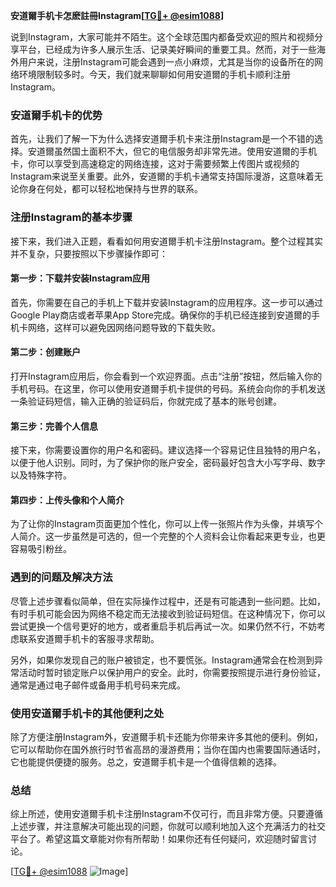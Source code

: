 **安道爾手机卡怎麽註冊Instagram[[TG💪+ @esim1088](https://t.me/s/esim1088)]**

说到Instagram，大家可能并不陌生。这个全球范围内都备受欢迎的照片和视频分享平台，已经成为许多人展示生活、记录美好瞬间的重要工具。然而，对于一些海外用户来说，注册Instagram可能会遇到一点小麻烦，尤其是当你的设备所在的网络环境限制较多时。今天，我们就来聊聊如何用安道爾的手机卡顺利注册Instagram。

### 安道爾手机卡的优势

首先，让我们了解一下为什么选择安道爾手机卡来注册Instagram是一个不错的选择。安道爾虽然国土面积不大，但它的电信服务却非常先进。使用安道爾的手机卡，你可以享受到高速稳定的网络连接，这对于需要频繁上传图片或视频的Instagram来说至关重要。此外，安道爾的手机卡通常支持国际漫游，这意味着无论你身在何处，都可以轻松地保持与世界的联系。

### 注册Instagram的基本步骤

接下来，我们进入正题，看看如何用安道爾手机卡注册Instagram。整个过程其实并不复杂，只要按照以下步骤操作即可：

#### 第一步：下载并安装Instagram应用

首先，你需要在自己的手机上下载并安装Instagram的应用程序。这一步可以通过Google Play商店或者苹果App Store完成。确保你的手机已经连接到安道爾的手机卡网络，这样可以避免因网络问题导致的下载失败。

#### 第二步：创建账户

打开Instagram应用后，你会看到一个欢迎界面。点击“注册”按钮，然后输入你的手机号码。在这里，你可以使用安道爾手机卡提供的号码。系统会向你的手机发送一条验证码短信，输入正确的验证码后，你就完成了基本的账号创建。

#### 第三步：完善个人信息

接下来，你需要设置你的用户名和密码。建议选择一个容易记住且独特的用户名，以便于他人识别。同时，为了保护你的账户安全，密码最好包含大小写字母、数字以及特殊字符。

#### 第四步：上传头像和个人简介

为了让你的Instagram页面更加个性化，你可以上传一张照片作为头像，并填写个人简介。这一步虽然是可选的，但一个完整的个人资料会让你看起来更专业，也更容易吸引粉丝。

### 遇到的问题及解决方法

尽管上述步骤看似简单，但在实际操作过程中，还是有可能遇到一些问题。比如，有时手机可能会因为网络不稳定而无法接收到验证码短信。在这种情况下，你可以尝试更换一个信号更好的地方，或者重启手机后再试一次。如果仍然不行，不妨考虑联系安道爾手机卡的客服寻求帮助。

另外，如果你发现自己的账户被锁定，也不要慌张。Instagram通常会在检测到异常活动时暂时锁定账户以保护用户的安全。此时，你需要按照提示进行身份验证，通常是通过电子邮件或备用手机号码来完成。

### 使用安道爾手机卡的其他便利之处

除了方便注册Instagram外，安道爾手机卡还能为你带来许多其他的便利。例如，它可以帮助你在国外旅行时节省高昂的漫游费用；当你在国内也需要国际通话时，它也能提供便捷的服务。总之，安道爾手机卡是一个值得信赖的选择。

### 总结

综上所述，使用安道爾手机卡注册Instagram不仅可行，而且非常方便。只要遵循上述步骤，并注意解决可能出现的问题，你就可以顺利地加入这个充满活力的社交平台了。希望这篇文章能对你有所帮助！如果你还有任何疑问，欢迎随时留言讨论。

[[TG💪+ @esim1088](https://t.me/s/esim1088) ![Image](https://i.postimg.cc/4NQfJmqS/Snipaste-2025-05-13-00-14-12.png)]